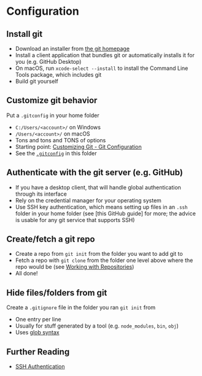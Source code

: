 # Configuration

## Install git

- Download an installer from [the git homepage](https://www.git-scm.com)
- Install a client application that bundles git or automatically installs it for you (e.g. GitHub Desktop)
- On macOS, run `xcode-select --install` to install the Command Line Tools package, which includes git
- Build git yourself

## Customize git behavior

Put a `.gitconfig` in your home folder

- `C:/Users/<account>/` on Windows
- `/Users/<account>/` on macOS
- Tons and tons and TONS of options
- Starting point: [Customizing Git - Git Configuration](https://www.git-scm.com/book/en/v2/Customizing-Git-Git-Configuration)
- See the [`.gitconfig`](.gitconfig) in this folder

## Authenticate with the git server (e.g. GitHub)

- If you have a desktop client, that will handle global authentication through its interface
- Rely on the credential manager for your operating system
- Use SSH key authentication, which means setting up files in an `.ssh` folder in your home folder (see [this GitHub guide] for more; the advice is usable for any git service that supports SSH)

## Create/fetch a git repo

- Create a repo from `git init` from the folder you want to add git to
- Fetch a repo with `git clone` from the folder one level above where the repo would be (see [Working with Repositories](working-with-repositories.md))
- All done!

## Hide files/folders from git

Create a `.gitignore` file in the folder you ran `git init` from

- One entry per line
- Usually for stuff generated by a tool (e.g. `node_modules`, `bin`, `obj`)
- Uses [glob syntax](https://en.wikipedia.org/wiki/Glob_%28programming%29#Syntax)

## Further Reading
- [SSH Authentication]((https://help.github.com/en/github/authenticating-to-github/connecting-to-github-with-ssh))
